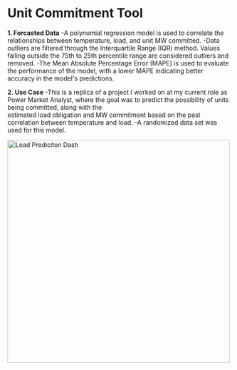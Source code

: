 #  Unit Commitment Tool

**1. Forcasted Data**
   -A polynomial regression model is used to correlate the relationships between temperature, load, and unit MW committed.
   -Data outliers are filtered through the Interquartile Range (IQR) method. Values falling outside the 75th to 25th percentile range are considered outliers and removed.
   -The Mean Absolute Percentage Error (MAPE) is used to evaluate the performance of the model, with a lower MAPE indicating better accuracy in the model's predictions.

 **2. Use Case**
    -This is a replica of a project I worked on at my current role as Power Market Analyst, where the goal was to predict the possibility of units being committed, along with the  
     estimated load obligation and MW commitment based on the past correlation between temperature and load.
    -A randomized data set was used for this model. 
  
<img width="500" alt="Load Prediciton Dash" src="https://github.com/user-attachments/assets/1e8b7e1e-342d-4b7e-83f1-5722172713dc" />
